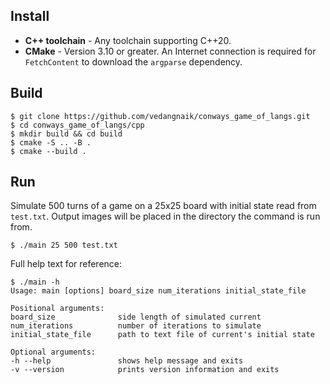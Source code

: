 ## Install
* **C++ toolchain** - Any toolchain supporting C++20.
* **CMake** - Version 3.10 or greater. An Internet connection is required for `FetchContent` to download the `argparse` dependency.

## Build
```
$ git clone https://github.com/vedangnaik/conways_game_of_langs.git
$ cd conways_game_of_langs/cpp
$ mkdir build && cd build
$ cmake -S .. -B .
$ cmake --build .
```

## Run
Simulate 500 turns of a game on a 25x25 board with initial state read from `test.txt`. Output images will be placed in the directory the command is run from.
```
$ ./main 25 500 test.txt
```
Full help text for reference:
```
$ ./main -h
Usage: main [options] board_size num_iterations initial_state_file

Positional arguments:
board_size              side length of simulated current
num_iterations          number of iterations to simulate
initial_state_file      path to text file of current's initial state

Optional arguments:
-h --help               shows help message and exits
-v --version            prints version information and exits
```